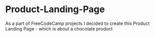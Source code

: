 # Product-Landing-Page
As a part of FreeCodeCamp projects I decided to create this Product Landing Page - which is about a chocolate product

